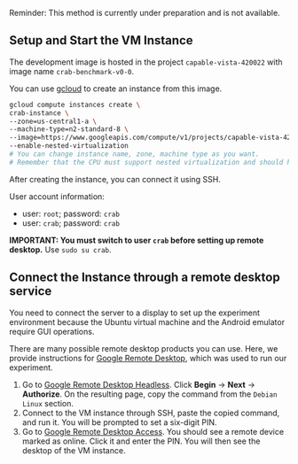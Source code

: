 Reminder: This method is currently under preparation and is not available.

## Setup and Start the VM Instance

The development image is hosted in the project `capable-vista-420022` with image name `crab-benchmark-v0-0`.

You can use [gcloud](https://cloud.google.com/sdk/docs/install) to create an instance from this image.

```bash
gcloud compute instances create \
crab-instance \
--zone=us-central1-a \
--machine-type=n2-standard-8 \
--image=https://www.googleapis.com/compute/v1/projects/capable-vista-420022/global/images/crab-benchmark-v0-0 \
--enable-nested-virtualization
# You can change instance name, zone, machine type as you want.
# Remember that the CPU must support nested virtualization and should have at least 32G memory.
```

After creating the instance, you can connect it using SSH.

User account information:

* user: `root`; password: `crab`
* user: `crab`; password: `crab`

**IMPORTANT: You must switch to user `crab` before setting up remote desktop.** Use `sudo su crab`.

## Connect the Instance through a remote desktop service

You need to connect the server to a display to set up the experiment environment because the Ubuntu virtual machine and the Android emulator require GUI operations.

There are many possible remote desktop products you can use. Here, we provide instructions for [Google Remote Desktop](https://remotedesktop.google.com/access/), which was used to run our experiment.

1. Go to [Google Remote Desktop Headless](https://remotedesktop.google.com/headless). Click **Begin** -> **Next** -> **Authorize**. On the resulting page, copy the command from the `Debian Linux` section.
2. Connect to the VM instance through SSH, paste the copied command, and run it. You will be prompted to set a six-digit PIN.
3. Go to [Google Remote Desktop Access](https://remotedesktop.google.com/access). You should see a remote device marked as online. Click it and enter the PIN. You will then see the desktop of the VM instance.